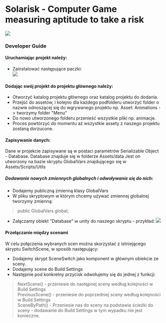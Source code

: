 # Solarisk - Computer Game measuring aptitude to take a risk

![](https://user-images.githubusercontent.com/68858742/145803256-4271e535-9947-4a6d-8b15-e05593a3d950.png)

### Developer Guide

#### Uruchamiając projekt należy:
- Zainstalować następujące paczki:  
![](https://user-images.githubusercontent.com/68858742/145803211-8f86f6eb-1a6f-4f03-9e5a-c39135167187.png)


#### Dodając swój projekt do projektu głównego należy:
- Otworzyć katalog projektu głównego oraz katalog projektu do dodania.
- Przejść do assetów, i kolejno dla każdego podfolderu utworzyć folder o nazwie odnoszącej się do wgrywanego projektu np. Asset: Animations -> tworzymy folder "Menu"
- Do nowo utworzonego folderu przenieść wszystkie pliki np. animacje.
- Proces powtórzyć do momentu aż wszystkie assety z naszego projektu zostaną dorzucone.

#### Zapisywanie danych:
Dane w projekcie zapisywane są w postaci parametrów Serializable Object - Database.
Database znajduje się w folderze Assets/data
Jest on utworzony na bazie skryptu GlobalVars znajdującego się w Assets/Scripts/Utils

##### Dodawanie nowych zmiennych globalnych i odwoływanie się do nich:
- Dodajemy publiczną zmienną klasy GlobalVars
- W pliku skryptowym w którym chcemy używać zmiennej globalnej tworzymy zmienną:
> public GlobalVars global;

- Załączamy obiekt "Database" w unity do naszego skryptu - przykład:
![](https://user-images.githubusercontent.com/68858742/145803286-1c22e5cb-23ce-49c3-b414-ae65bddba769.png)

#### Przełączanie między scenami
W celu połączenia wybranych scen można skorzystać z istniejącego skryptu SwitchScene, w sposób następujący:

- Dodajemy skrypt SceneSwitch jako komponent w głównym obiekcie ze sceny.
- Dodajemy scene do Build Settings
- Następnie pod konkretny przycisk odwołujemy się do jednej z funkcji:
> NextScene() - przeniesie do następnej sceny według kolejności w Build Settings  
PreviousScene() - przeniesie do poprzedniej sceny według kolejności w Build Settings  
SceneByPath() - Przeniesie nas do sceny na podstawie ścieżki do sceny - dodawanie do Build Settings w tym wypadku nie jest konieczne.  







